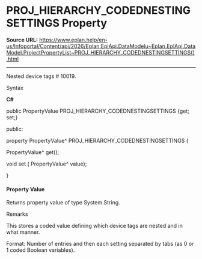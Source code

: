 # PROJ_HIERARCHY_CODEDNESTINGSETTINGS Property

**Source URL:** https://www.eplan.help/en-us/Infoportal/Content/api/2026/Eplan.EplApi.DataModelu~Eplan.EplApi.DataModel.ProjectPropertyList~PROJ_HIERARCHY_CODEDNESTINGSETTINGS().html

---

Nested device tags # 10019.

Syntax

**C#**



public PropertyValue PROJ_HIERARCHY_CODEDNESTINGSETTINGS {get; set;}

public:

property PropertyValue^ PROJ_HIERARCHY_CODEDNESTINGSETTINGS {

   PropertyValue^ get();

   void set (    PropertyValue^ value);

}


#### Property Value

Returns property value of type System.String.

Remarks

This stores a coded value defining which device tags are nested and in what manner.

Format: Number of entries and then each setting separated by tabs (as 0 or 1 coded Boolean variables).
